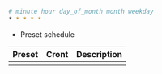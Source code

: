 ```sh
# minute hour day_of_month month weekday
* * * * *
```

- Preset schedule

| Preset | Cront | Description |
| ------ | ----- | ----------- |
|        |       |             |
